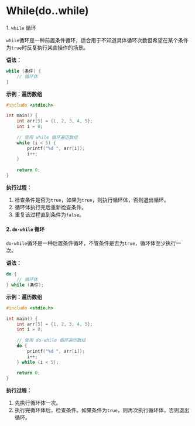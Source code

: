 # While(do..while)

1\. `while` 循环

`while`循环是一种前置条件循环，适合用于不知道具体循环次数但希望在某个条件为`true`时反复执行某些操作的场景。

**语法：**

```c
while (条件) {
    // 循环体
}
```

**示例：遍历数组**

```c
#include <stdio.h>

int main() {
    int arr[5] = {1, 2, 3, 4, 5};
    int i = 0;
    
    // 使用 while 循环遍历数组
    while (i < 5) {
        printf("%d ", arr[i]);
        i++;
    }
    
    return 0;
}
```

**执行过程：**

1. 检查条件是否为`true`，如果为`true`，则执行循环体，否则退出循环。
2. 循环体执行完后重新检查条件。
3. 重复该过程直到条件为`false`。

#### 2. `do-while` 循环

`do-while`循环是一种后置条件循环，不管条件是否为`true`，循环体至少执行一次。

**语法：**

```c
do {
    // 循环体
} while (条件);
```

**示例：遍历数组**

```c
#include <stdio.h>

int main() {
    int arr[5] = {1, 2, 3, 4, 5};
    int i = 0;
    
    // 使用 do-while 循环遍历数组
    do {
        printf("%d ", arr[i]);
        i++;
    } while (i < 5);
    
    return 0;
}
```

**执行过程：**

1. 先执行循环体一次。
2. 执行完循环体后，检查条件。如果条件为`true`，则再次执行循环体，否则退出循环。
